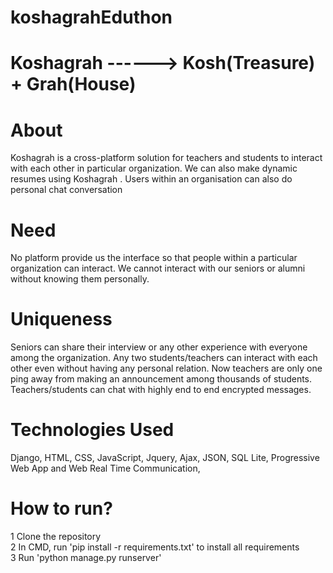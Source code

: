 # koshagrahEduthon

# Koshagrah  ------>  Kosh(Treasure) +  Grah(House)

# About
Koshagrah is a cross-platform solution for teachers and students to interact with each other in particular organization. 
We can also make dynamic resumes using Koshagrah .
Users within an organisation can also do personal chat conversation

# Need
No platform provide us the interface so that  people within a particular organization can interact.
We cannot interact with our seniors or alumni without knowing them personally.

# Uniqueness
Seniors can share their interview or any other experience with everyone among the organization.
Any two students/teachers can interact with each other even without having any personal relation.
Now teachers are only one ping away from making an announcement among thousands of students.
Teachers/students can chat with highly end to end encrypted messages.

# Technologies Used
Django,
HTML,
CSS,
JavaScript,
Jquery,
Ajax,
JSON,
SQL Lite,
Progressive Web App and
Web Real Time Communication,

# How to run?
1 Clone the repository<br>
2 In CMD, run 'pip install -r requirements.txt' to install all requirements<br>
3 Run 'python manage.py runserver'  



